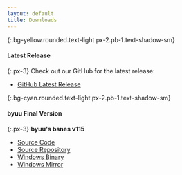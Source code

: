 ```yaml
---
layout: default
title: Downloads
---
```


{:.bg-yellow.rounded.text-light.px-2.pb-1.text-shadow-sm}
#### Latest Release

{:.px-3}
Check out our GitHub for the latest release:
- [GitHub Latest Release](https://github.com/bsnes-emu/bsnes/releases/latest)

{:.bg-cyan.rounded.text-light.px-2.pb-1.text-shadow-sm}
#### byuu Final Version

{:.px-3}
**byuu's bsnes v115**
 - [Source Code](https://byuu.org/download/bsnes/bsnes_v115-source.zip)
 - [Source Repository](https://github.com/byuu/bsnes)
 - [Windows Binary](https://byuu.org/download/bsnes/bsnes_v115-windows.zip)
 - [Windows Mirror](https://byuu.itch.io/bsnes)


